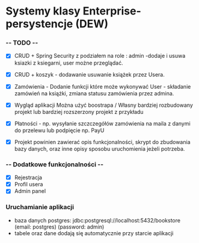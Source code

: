 # Systemy klasy Enterprise-persystencje (DEW)

### -- TODO --

- [X] CRUD + Spring Security z podziałem na role : admin -dodaje i usuwa  ksiazki z ksiegarni, user możne przeglądać.

- [X] CRUD + koszyk - dodawanie usuwanie książek przez Usera.

- [X] Zamówienia -  Dodanie funkcji które może wykonywać User - składanie zamówień na książki, zmiana statusu zamówienia przez admina.

- [X] Wygląd aplikacji Można użyć boostrapa / Własny bardziej rozbudowany projekt lub bardziej rozszerzony projekt z przykładu

- [X] Płatności - np. wysyłanie szczczegółów zamówienia na maila z danymi do przelewu lub podpięcie np. PayU

- [X] Projekt powinien zawierać opis funkcjonalności, skrypt do zbudowania bazy danych, oraz inne opisy sposobu uruchomienia jeżeli potrzeba.


### -- Dodatkowe funkcjonalności --

- [X] Rejestracja
- [X] Profil usera  
- [X] Admin panel

### Uruchamianie aplikacji

- baza danych postgres: jdbc:postgresql://localhost:5432/bookstore (email: postgres) (password: admin)
- tabele oraz dane dodają się automatycznie przy starcie aplikacji

